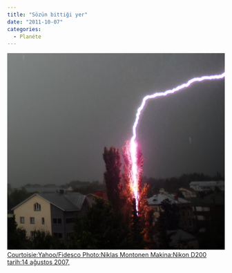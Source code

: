```yaml
---
title: "Sözün bittiği yer"
date: "2011-10-07"
categories: 
  - Planéte
---
```


 [![rayo_072811.jpg](../uploads/2011/10/rayo_072811.jpg) Courtoisie:Yahoo/Fidesco Photo:Niklas Montonen Makina:](../uploads/2011/10/rayo_072811.jpg "rayo_072811.jpg")[Nikon D200](../uploads/2011/10/rayo_072811.jpg "rayo_072811.jpg") [tarih:14 ağustos 2007,](../uploads/2011/10/rayo_072811.jpg "rayo_072811.jpg")

[](../uploads/2011/10/rayo_072811.jpg "rayo_072811.jpg")

